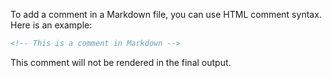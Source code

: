 To add a comment in a Markdown file, you can use HTML comment syntax. Here is an example:

```markdown
<!-- This is a comment in Markdown -->
```

This comment will not be rendered in the final output.